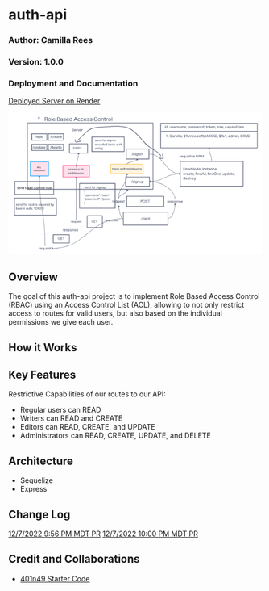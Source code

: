 # auth-api


### Author: Camilla Rees
### Version: 1.0.0


### Deployment and Documentation
[Deployed Server on Render](https://bearer-auth-2.onrender.com/)

![Auth API Whiteboard](assets/lab-08-whiteboard.png)

## Overview
The goal of this auth-api project is to implement Role Based Access Control (RBAC) using an Access Control List (ACL), allowing to not only restrict access to routes for valid users, but also based on the individual permissions we give each user.

## How it Works

## Key Features
Restrictive Capabilities of our routes to our API:
- Regular users can READ
- Writers can READ and CREATE
- Editors can READ, CREATE, and UPDATE
- Administrators can READ, CREATE, UPDATE, and DELETE

## Architecture

- Sequelize
- Express

## Change Log

[12/7/2022 9:56 PM MDT PR](https://github.com/camillarees/auth-api/pull/1)
[12/7/2022 10:00 PM MDT PR]()

## Credit and Collaborations
- [401n49 Starter Code](https://github.com/codefellows/seattle-code-javascript-401d49/tree/main/class-08/lab/starter-code)